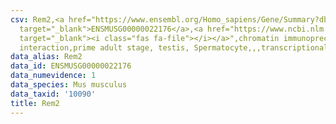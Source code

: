 ```yaml
---
csv: Rem2,<a href="https://www.ensembl.org/Homo_sapiens/Gene/Summary?db=core;g=ENSMUSG00000022176"
  target="_blank">ENSMUSG00000022176</a>,<a href="https://www.ncbi.nlm.nih.gov/pubmed/25450459"
  target="_blank"><i class="fas fa-file"></i></a>",chromatin immunoprecipitation assay,direct
  interaction,prime adult stage, testis, Spermatocyte,,,transcriptional regulation,
data_alias: Rem2
data_id: ENSMUSG00000022176
data_numevidence: 1
data_species: Mus musculus
data_taxid: '10090'
title: Rem2
---
```

